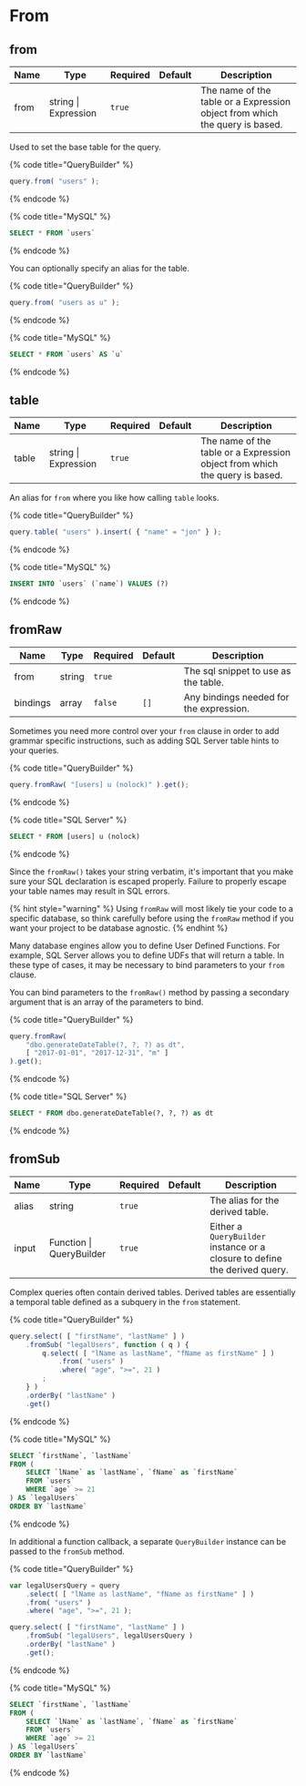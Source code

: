 # From

## from <a href="#from" id="from"></a>

| Name | Type                 | Required | Default | Description                                                                 |
| ---- | -------------------- | -------- | ------- | --------------------------------------------------------------------------- |
| from | string \| Expression | `true`   | ​       | The name of the table or a Expression object from which the query is based. |

Used to set the base table for the query.

{% code title="QueryBuilder" %}
```javascript
query.from( "users" );
```
{% endcode %}

{% code title="MySQL" %}
```sql
SELECT * FROM `users`
```
{% endcode %}

You can optionally specify an alias for the table.

{% code title="QueryBuilder" %}
```javascript
query.from( "users as u" );
```
{% endcode %}

{% code title="MySQL" %}
```sql
SELECT * FROM `users` AS `u`
```
{% endcode %}

## table <a href="#table" id="table"></a>

| Name  | Type                 | Required | Default | Description                                                                 |
| ----- | -------------------- | -------- | ------- | --------------------------------------------------------------------------- |
| table | string \| Expression | `true`   | ​       | The name of the table or a Expression object from which the query is based. |

An alias for `from` where you like how calling `table` looks.

{% code title="QueryBuilder" %}
```javascript
query.table( "users" ).insert( { "name" = "jon" } );
```
{% endcode %}

{% code title="MySQL" %}
```sql
INSERT INTO `users` (`name`) VALUES (?)
```
{% endcode %}

## fromRaw <a href="#fromraw" id="fromraw"></a>

| Name     | Type   | Required | Default | Description                             |
| -------- | ------ | -------- | ------- | --------------------------------------- |
| from     | string | `true`   | ​       | The sql snippet to use as the table.    |
| bindings | array  | `false`  | `[]`    | Any bindings needed for the expression. |

Sometimes you need more control over your `from` clause in order to add grammar specific instructions, such as adding SQL Server table hints to your queries.

{% code title="QueryBuilder" %}
```javascript
query.fromRaw( "[users] u (nolock)" ).get();
```
{% endcode %}

{% code title="SQL Server" %}
```sql
SELECT * FROM [users] u (nolock) 
```
{% endcode %}

Since the `fromRaw()` takes your string verbatim, it's important that you make sure your SQL declaration is escaped properly. Failure to properly escape your table names may result in SQL errors.

{% hint style="warning" %}
Using `fromRaw` will most likely tie your code to a specific database, so think carefully before using the `fromRaw` method if you want your project to be database agnostic.
{% endhint %}

Many database engines allow you to define User Defined Functions. For example, SQL Server allows you to define UDFs that will return a table. In these type of cases, it may be necessary to bind parameters to your `from` clause.

You can bind parameters to the `fromRaw()` method by passing a secondary argument that is an array of the parameters to bind.

{% code title="QueryBuilder" %}
```javascript
query.fromRaw(
    "dbo.generateDateTable(?, ?, ?) as dt",
    [ "2017-01-01", "2017-12-31", "m" ]
).get();
```
{% endcode %}

{% code title="SQL Server" %}
```sql
SELECT * FROM dbo.generateDateTable(?, ?, ?) as dt
```
{% endcode %}

## fromSub <a href="#fromsub" id="fromsub"></a>

| Name  | Type                     | Required | Default | Description                                                                |
| ----- | ------------------------ | -------- | ------- | -------------------------------------------------------------------------- |
| alias | string                   | `true`   | ​       | The alias for the derived table.                                           |
| input | Function \| QueryBuilder | `true`   |         | Either a `QueryBuilder` instance or a closure to define the derived query. |

Complex queries often contain derived tables. Derived tables are essentially a temporal table defined as a subquery in the `from` statement.

{% code title="QueryBuilder" %}
```javascript
query.select( [ "firstName", "lastName" ] )
    .fromSub( "legalUsers", function ( q ) {
        q.select( [ "lName as lastName", "fName as firstName" ] )
            .from( "users" )
            .where( "age", ">=", 21 )
        ;
    } )
    .orderBy( "lastName" )
    .get()
```
{% endcode %}

{% code title="MySQL" %}
```sql
SELECT `firstName`, `lastName`
FROM (
    SELECT `lName` as `lastName`, `fName` as `firstName`
    FROM `users`
    WHERE `age` >= 21
) AS `legalUsers`
ORDER BY `lastName`
```
{% endcode %}

In additional a function callback, a separate `QueryBuilder` instance can be passed to the `fromSub` method.

{% code title="QueryBuilder" %}
```javascript
var legalUsersQuery = query
    .select( [ "lName as lastName", "fName as firstName" ] )
    .from( "users" )
    .where( "age", ">=", 21 );

query.select( [ "firstName", "lastName" ] )
    .fromSub( "legalUsers", legalUsersQuery )
    .orderBy( "lastName" )
    .get();
```
{% endcode %}

{% code title="MySQL" %}
```sql
SELECT `firstName`, `lastName`
FROM (
    SELECT `lName` as `lastName`, `fName` as `firstName`
    FROM `users`
    WHERE `age` >= 21
) AS `legalUsers`
ORDER BY `lastName`
```
{% endcode %}
